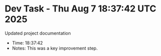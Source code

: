 # Dev Task - Thu Aug  7 18:37:42 UTC 2025
Updated project documentation
- Time: 18:37:42
- Notes: This was a key improvement step.
